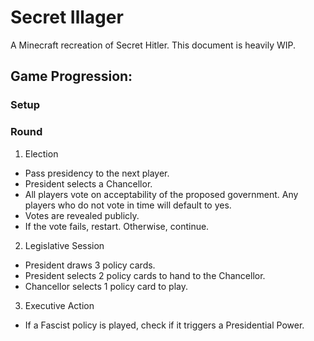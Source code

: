 # Secret Illager

A Minecraft recreation of Secret Hitler. This document is heavily WIP.

## Game Progression:
### Setup


### Round
1. Election
  * Pass presidency to the next player.
  * President selects a Chancellor.
  * All players vote on acceptability of the proposed government. Any players who do not vote in time will default to yes.
  * Votes are revealed publicly.
  * If the vote fails, restart. Otherwise, continue.
2. Legislative Session
  * President draws 3 policy cards.
  * President selects 2 policy cards to hand to the Chancellor.
  * Chancellor selects 1 policy card to play.
3. Executive Action
  * If a Fascist policy is played, check if it triggers a Presidential Power.